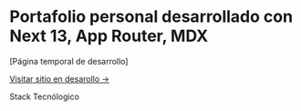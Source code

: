 # Portafolio personal desarrollado con Next 13, App Router, MDX

[Página temporal de desarrollo]

[Visitar sitio en desarollo ->](https://portafolio-bubulazi-next-2024.vercel.app)

Stack Tecnólogico
